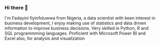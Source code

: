 ### Hi there 👋
I'm Fadayini fiyinfoluwwa from Nigeria, a data scientist with keen interest in business development, I enjoy making use of statistics and data driven information to improve business decisions.
Very skilled  in Python, R and SQL programmming languages.
Proficient with Microsoft Power BI and Excel also, for analysis and visualization
